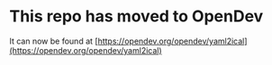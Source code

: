 # This repo has moved to OpenDev

It can now be found at [https://opendev.org/opendev/yaml2ical](https://opendev.org/opendev/yaml2ical)
